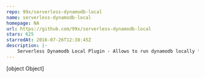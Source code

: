 ```yaml
---
repo: 99x/serverless-dynamodb-local
name: serverless-dynamodb-local
homepage: NA
url: https://github.com/99x/serverless-dynamodb-local
stars: 625
starredAt: 2016-07-26T12:38:45Z
description: |-
    Serverless Dynamodb Local Plugin - Allows to run dynamodb locally for serverless
---
```


[object Object]
